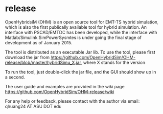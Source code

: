 # release
OpenHybridsiM (OHM) is an open source tool for EMT-TS hybrid simulation, which is also the first publically available tool for hybrid simulation. An interface with PSCAD/EMTDC has been developed, while the interface with Matlab/Simulink SimPowerSysmtes is under going the final stage of development as of January 2015.

The tool is distributed as an executable Jar lib. To use the tool, please first download the jar from https://github.com/OpenHybridSim/OHM-release/blob/master/hybridSimu_X.jar, where X stands for the version

To run the tool, just double-click the jar file, and the GUI should show up in a second.

The user guide and examples are provided in the wiki page
https://github.com/OpenHybridSim/OHM-release/wiki

For any help or feedback, please contact with the author via email: qhuang24 AT ASU DOT edu
